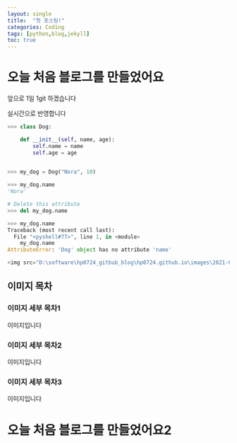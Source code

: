 ```yaml
---
layout: single
title:  "첫 포스팅!"
categories: Coding
tags: [python,blog,jekyll]
toc: true
---
```


# 오늘 처음 블로그를 만들었어요 

앞으로 1일 1git 하겠습니다 

실시간으로 반영합니다 

``` python 
>>> class Dog:

    def __init__(self, name, age):
        self.name = name
        self.age = age

        
>>> my_dog = Dog("Nora", 10)

>>> my_dog.name
'Nora'

# Delete this attribute
>>> del my_dog.name

>>> my_dog.name
Traceback (most recent call last):
  File "<pyshell#77>", line 1, in <module>
    my_dog.name
AttributeError: 'Dog' object has no attribute 'name'

<img src="D:\software\hp0724_gitbub_blog\hp0724.github.io\images\2021-09-30-first\burger.PNG" alt="burger" style="zoom:50%;" />
```

## 이미지 목차

### 이미지 세부 목차1

이미지입니다

### 이미지 세부 목차2

이미지입니다

### 이미지 세부 목차3

이미지입니다



# 오늘 처음 블로그를 만들었어요2





